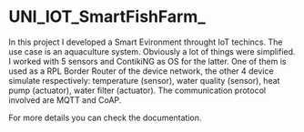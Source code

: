 # UNI_IOT_SmartFishFarm_
In this project I developed a Smart Evironment throught IoT techincs. The use case is an aquaculture system. Obviously a lot of things were simplified.
I worked with 5 sensors and ContikiNG as OS for the latter. One of them is used as a RPL Border Router of the device network, the other 4 device simulate respectively: temperature (sensor), water quality (sensor), heat pump (actuator), water filter (actuator).
The communication protocol involved are MQTT and CoAP.

For more details you can check the documentation.
